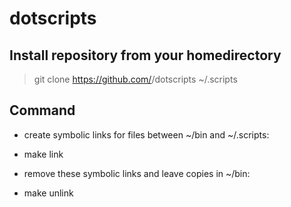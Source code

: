# dotscripts

## Install repository from your homedirectory
> git clone https://github.com/<USERNAME>/dotscripts ~/.scripts

## Command
* create symbolic links for files between ~/bin and ~/.scripts:
- make link

* remove these symbolic links and leave copies in ~/bin:
- make unlink


